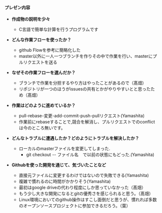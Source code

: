 #### プレゼン内容
+ **作成物の説明を少々**
  + C言語で簡単な計算を行うプログラムです
  
+ **どんな作業フローを使ったか？**
  + github Flowを参考に簡略化した
  + master以外に一人一つブランチを作りその中で作業を行い、masterにプルリクエストを送る
  
+ **なぜその作業フローを選んだか？**
  + ブランチで作業を分担するやり方はやったことがあるので（髙畑）
  + リポジトリが一つのほうがissuesの共有とかがやりやすいとと思ったため（髙畑）

+ **作業はどのように進めているか？**
  + pull-rebase-変更-add-commit-push-pullリクエスト(Yamashita)  
  + 作業前にrebaseすることで,競合を解消し、プルリクエストでのconflictは今のところ無いです。
+ **どんなトラブルに遭遇したか？どのようにトラブルを解決したか？**
  + ローカルのmasterファイルを変更してしまった.  
    + git checkout -- ファイル名　で以前の状態にもどった.(Yamashita)  
+ **Githubを使った開発を通じて、気づいたことなど**
  + 直接元ファイルに変更するわけではないので失敗できる(Yamashita)  
  + 複雑で慣れるのに時間がかかりそう(Yamashita)
  + 最初はgoogle driveの代わり程度にしか思っていなかった（髙畑）
  + もう少し大きな開発になるとgitの優秀さを感じられると思う。（髙畑）
  + Linux環境においてのgithub操作はすこし面倒だと思うが、慣れれば多数のオープンソースプロジェクトに参加できるだろう。（葉）
